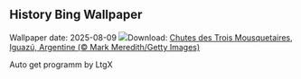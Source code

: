 ## History Bing Wallpaper
Wallpaper date: 2025-08-09
![](https://www.bing.com/th?id=OHR.IguazuArgentina_FR-CA4914550497_UHD.jpg&w=1000)Download: [Chutes des Trois Mousquetaires, Iguazú, Argentine (© Mark Meredith/Getty Images)](https://www.bing.com/th?id=OHR.IguazuArgentina_FR-CA4914550497_UHD.jpg)

Auto get programm by LtgX
